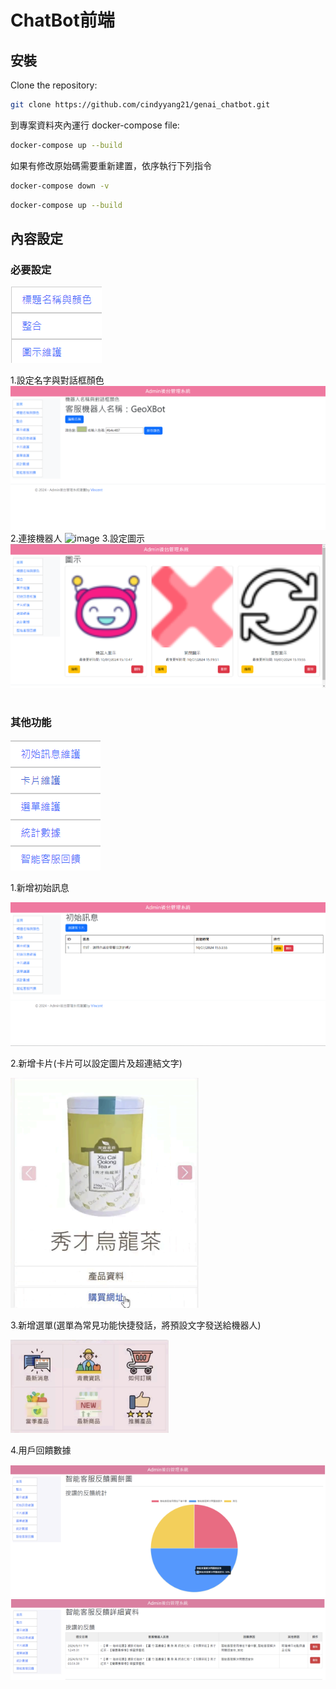 # ChatBot前端

## 安裝

Clone the repository:

```bash
git clone https://github.com/cindyyang21/genai_chatbot.git
```

到專案資料夾內運行 docker-compose file:

```bash
docker-compose up --build
```

如果有修改原始碼需要重新建置，依序執行下列指令
```bash
docker-compose down -v
```
```bash
docker-compose up --build
```
## 內容設定

### 必要設定
![image](https://github.com/cindyyang21/genai_chatbot/blob/main/ReadMeImage/%E5%BF%85%E8%A6%81%E8%A8%AD%E5%AE%9A.png?raw=true)

1.設定名字與對話框顏色
![image](https://github.com/cindyyang21/genai_chatbot/blob/main/ReadMeImage/%E5%90%8D%E7%A8%B1%E8%88%87%E9%A1%8F%E8%89%B2.png?raw=true)
2.連接機器人
![image](https://github.com/cindyyang21/genai_chatbot/blob/main/ReadMeImage/api%E8%88%87iframe.png?raw=true)
3.設定圖示
![image](https://github.com/cindyyang21/genai_chatbot/blob/main/ReadMeImage/icon%E5%9C%96%E7%A4%BA.png?raw=true)
# 
### 其他功能
![image](https://github.com/cindyyang21/genai_chatbot/blob/main/ReadMeImage/%E5%85%B6%E4%BB%96%E5%8A%9F%E8%83%BD.png?raw=true)

1.新增初始訊息

![image](https://github.com/cindyyang21/genai_chatbot/blob/main/ReadMeImage/%E5%88%9D%E5%A7%8B%E8%A8%8A%E6%81%AF.png?raw=true)

2.新增卡片(卡片可以設定圖片及超連結文字)

![image](https://github.com/cindyyang21/genai_chatbot/blob/main/ReadMeImage/%E5%8D%A1%E7%89%87%E7%AF%84%E4%BE%8B.png?raw=true)

3.新增選單(選單為常見功能快捷發話，將預設文字發送給機器人)

![image](https://github.com/cindyyang21/genai_chatbot/blob/main/ReadMeImage/%E9%81%B8%E5%96%AE%E7%AF%84%E4%BE%8B.png?raw=true)

4.用戶回饋數據

![image](https://github.com/cindyyang21/genai_chatbot/blob/main/ReadMeImage/%E5%9B%9E%E9%A5%8B.png?raw=true)
![image](https://github.com/cindyyang21/genai_chatbot/blob/main/ReadMeImage/%E5%9B%9E%E9%A5%8B1.png?raw=true)
